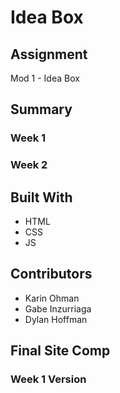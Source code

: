 # Idea Box

## Assignment
Mod 1 - Idea Box

## Summary
### Week 1


### Week 2


## Built With
* HTML
* CSS
* JS

## Contributors
* Karin Ohman
* Gabe Inzurriaga
* Dylan Hoffman

## Final Site Comp

### Week 1 Version
